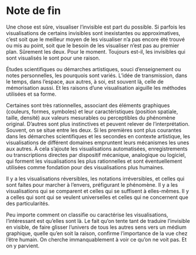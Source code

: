 # Note de fin

Une chose est sûre, visualiser l’invisible est part du possible. Si parfois les visualisations de certains invisibles sont inexistantes ou approximatives, c’est soit que le meilleur moyen de les visualiser n’a pas encore été trouvé ou mis au point, soit que le besoin de les visualiser n’est pas au premier plan. Sûrement les deux. Pour le moment. Toujours est-il, les invisibles qui sont visualisés le sont pour une raison.

Études scientifiques ou démarches artistiques, souci d’enseignement ou notes personnelles, les pourquois sont variés. L’idée de transmission, dans le temps, dans l’espace, aux autres, à soi, est souvent là, celle de mémorisation aussi. Et les raisons d’une visualisation aiguille les méthodes utilisées et sa forme.

Certaines sont très rationnelles, associant des éléments graphiques (couleurs, formes, symboles) et leur caractéristiques (position spatiale, taille, densité) aux valeurs mesurables ou perceptibles du phénomène original. D’autres sont plus instinctives et peuvent relever de l’interprétation. Souvent, on se situe entre les deux. Si les premières sont plus courantes dans les démarches scientifiques et les secondes en contexte artistique, les visualisations de différent domaines empruntent leurs mécanismes les unes aux autres.
À cela s’ajoute les visualisations automatisées, enregistrements ou transcriptions directes par dispositif mécanique, analogique ou logiciel, qui forment les visualisations les plus rationnelles et sont éventuellement utilisées comme fondation pour des visualisations plus humaines.

Il y a les visualisations réversibles, les notations irréversibles, et celles qui sont faites pour marcher à l’envers, préfigurant le phénomène. Il y a les visualisations qui se comparent et celles qui se  suffisent à elles-mêmes. Il y a celles qui sont qui se veulent universelles et celles qui ne concernent que des particularités.

Peu importe comment on classifie ou caractérise les visualisations, l’intéressant est qu’elles sont là. Le fait qu’on tente tant de traduire l’invisible en visible, de faire glisser l’univers de tous les autres sens vers un médium graphique, quelle qu’en soit la raison, confirme l’importance de la vue chez l’être humain. On cherche immanquablement à voir ce qu’on ne voit pas. Et on y parvient.